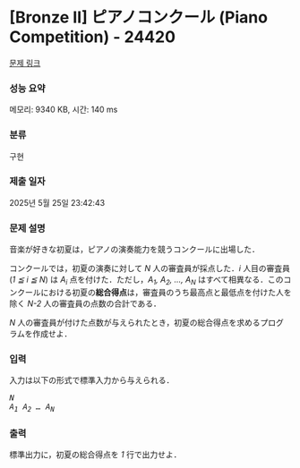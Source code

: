 # [Bronze II] ピアノコンクール (Piano Competition) - 24420 

[문제 링크](https://www.acmicpc.net/problem/24420) 

### 성능 요약

메모리: 9340 KB, 시간: 140 ms

### 분류

구현

### 제출 일자

2025년 5월 25일 23:42:43

### 문제 설명

<p>音楽が好きな初夏は，ピアノの演奏能力を競うコンクールに出場した．</p>

<p>コンクールでは，初夏の演奏に対して <var>N</var> 人の審査員が採点した．<var>i</var> 人目の審査員 (<var>1 ≦ i ≦ N</var>) は <var>A<sub>i</sub></var> 点を付けた．ただし，<var>A<sub>1</sub>, A<sub>2</sub>, ..., A<sub>N</sub></var> はすべて相異なる．このコンクールにおける初夏の<strong>総合得点</strong>は，審査員のうち最高点と最低点を付けた人を除く <var>N-2</var> 人の審査員の点数の合計である．</p>

<p><var>N</var> 人の審査員が付けた点数が与えられたとき，初夏の総合得点を求めるプログラムを作成せよ．</p>

### 입력 

 <p>入力は以下の形式で標準入力から与えられる．</p>

<pre><var>N</var>
<var>A<sub>1</sub></var> <var>A<sub>2</sub></var> <var>…</var> <var>A<sub>N</sub></var></pre>

### 출력 

 <p>標準出力に，初夏の総合得点を <var>1</var> 行で出力せよ．</p>


